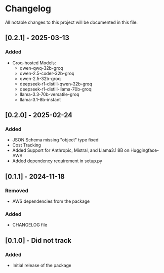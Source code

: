 # Changelog
All notable changes to this project will be documented in this file.

## [0.2.1] - 2025-03-13
### Added
- Groq-hosted Models: 
    - qwen-qwq-32b-groq
    - qwen-2.5-coder-32b-groq
    - qwen-2.5-32b-groq
    - deepseek-r1-distill-qwen-32b-groq
    - deepseek-r1-distill-llama-70b-groq
    - llama-3.3-70b-versatile-groq
    - llama-3.1-8b-instant

## [0.2.0] - 2025-02-24
### Added
- JSON Schema missing "object" type fixed
- Cost Tracking
- Added Support for Anthropic, Mistral, and Llama3.1 8B on Huggingface-AWS
- Added dependency requirement in setup.py

## [0.1.1] - 2024-11-18
### Removed
- AWS dependencies from the package

### Added
- CHANGELOG file

## [0.1.0] - Did not track
### Added
- Initial release of the package